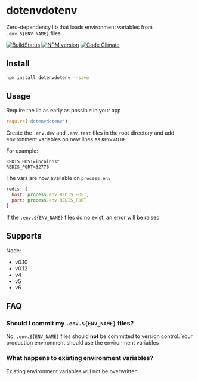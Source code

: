 # dotenvdotenv

Zero-dependency lib that loads environment variables from `.env.${ENV_NAME}` files

[![BuildStatus](https://img.shields.io/travis/nrotta/dotenvdotenv/master.svg?style=flat-square)](https://travis-ci.org/nrotta/dotenvdotenv)
[![NPM version](https://img.shields.io/npm/v/dotenvdotenv.svg?style=flat-square)](https://www.npmjs.com/package/dotenvdotenv)
[![Code Climate](https://codeclimate.com/github/nrotta/dotenvdotenv/badges/gpa.svg "No Nasty Code")](https://codeclimate.com/github/nrotta/dotenvdotenv)

## Install

```bash
npm install dotenvdotenv --save
```

## Usage

Require the lib as early as possible in your app

```javascript
require('dotenvdotenv');
```

Create the `.env.dev` and `.env.test` files in the root directory and add environment variables on new lines as `KEY=VALUE`

For example:

```
REDIS_HOST=localhost
REDIS_PORT=32776
```

The vars are now available on `process.env`

```javascript
redis: {
  host: process.env.REDIS_HOST,
  port: process.env.REDIS_PORT
}
```

If the `.env.${ENV_NAME}` files do no exist, an error will be raised

## Supports

Node:
- v0.10
- v0.12
- v4
- v5
- v6

## FAQ

### Should I commit my `.env.${ENV_NAME}` files?

No. `.env.${ENV_NAME}` files should **not** be committed to version control. Your production environment should use the environment variables

### What happens to existing environment variables?

Existing environment variables will not be overwritten

